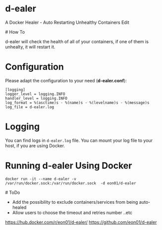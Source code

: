 # d-ealer
A Docker Healer - Auto Restarting Unhealthy Containers Edit

# How To

d-ealer will check the health of all of your containers, if one of them is unhealty, it will restart it.

# Configuration

Please adapt the configuration to your need (**d-ealer.conf**):

```
[logging]
logger_level = logging.INFO
handler_level = logging.INFO
log_format = %(asctime)s - %(name)s - %(levelname)s - %(message)s
log_file = d-ealer.log
```

# Logging

You can find logs in ``` d-ealer.log ``` file.
You can mount your log file to your host, if you are using Docker.

# Running d-ealer Using Docker

```
docker run -it --name d-ealer -v /var/run/docker.sock:/var/run/docker.sock  -d eon01/d-ealer
```

# ToDo
- Add the possibility to exclude containers/services from being auto-healed
- Allow users to choose the timeout and retries number ..etc


https://hub.docker.com/r/eon01/d-ealer/
https://github.com/eon01/d-ealer
